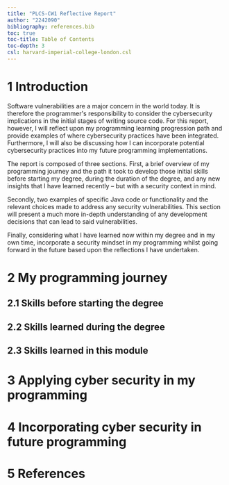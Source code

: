 ```yaml
---
title: "PLCS-CW1 Reflective Report"
author: "2242090"
bibliography: references.bib
toc: true
toc-title: Table of Contents
toc-depth: 3
csl: harvard-imperial-college-london.csl
---
```


# 1 Introduction

Software vulnerabilities are a major concern in the world today. It is therefore the programmer's responsibility to consider the cybersecurity implications in the initial stages of writing source code. For this report, however, I will reflect upon my programming learning progression path and provide examples of where cybersecurity practices have been integrated. Furthermore, I will also be discussing how I can incorporate potential cybersecurity practices into my future programming implementations.

The report is composed of three sections. First, a brief overview of my programming journey and the path it took to develop those initial skills before starting my degree, during the duration of the degree, and any new insights that I have learned recently – but with a security context in mind.

Secondly, two examples of specific Java code or functionality and the relevant choices made to address any security vulnerabilities. This section will present a much more in-depth understanding of any development decisions that can lead to said vulnerabilities.

Finally, considering what I have learned now within my degree and in my own time, incorporate a security mindset in my programming whilst going forward in the future based upon the reflections I have undertaken.

# 2 My programming journey

## 2.1 Skills before starting the degree

## 2.2 Skills learned during the degree

## 2.3 Skills learned in this module

# 3 Applying cyber security in my programming

# 4 Incorporating cyber security in future programming

# 5 References

